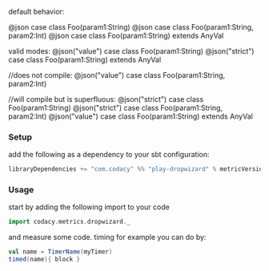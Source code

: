 default behavior:

@json case class Foo(param1:String)
@json case class Foo(param1:String, param2:Int)
@json case class Foo(param1:String) extends AnyVal

valid modes:
@json("value") case class Foo(param1:String)
@json("strict") case class Foo(param1:String) extends AnyVal


//does not compile:
@json("value") case class Foo(param1:String, param2:Int)

//will compile but is superfluous:
@json("strict") case class Foo(param1:String)
@json("strict") case class Foo(param1:String, param2:Int)
@json("value") case class Foo(param1:String) extends AnyVal



### Setup
add the following as a dependency to your sbt configuration:

```scala
libraryDependencies += "com.codacy" %% "play-dropwizard" % metricVersion
```

### Usage
start by adding the following import to your code
```scala
import codacy.metrics.dropwizard._
````
and measure some code. timing for example you can do by:
```scala
val name = TimerName(myTimer)
timed(name){ block }
```


